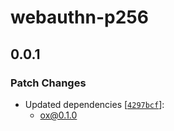 # webauthn-p256

## 0.0.1

### Patch Changes

- Updated dependencies [[`4297bcf`](https://github.com/wevm/ox/commit/4297bcf0acef7f1f208ba3770d679fefa0c2cb8d)]:
  - ox@0.1.0
